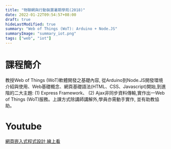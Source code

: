 ```yaml
---
title: "物聯網與行動裝置暑期學苑(2018)"
date: 2022-01-22T09:54:57+08:00
draft: true
hideLastModified: true
summary: "Web of Things (WoT): Arduino + Node.JS"
summaryImage: "summary_iot.png"
tags: ["web", "iot"]
---
```

# 課程簡介
教授Web of Things (WoT)軟體開發之基礎內容, 從Arduino到Node.JS開發環境介紹與使用、Web基礎概念、網頁基礎語法(HTML、CSS、Javascript)開始,到進階的二大主題: (1) Express Framework、 (2) Ajax非同步資料傳輸,實作出一Web of Things (WoT)服務。上課方式除講師講解外,學員亦需動手實作, 並有助教協助。

# Youtube
[網頁嵌入式程式設計 線上看]("播放清單")